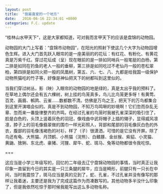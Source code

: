 ```yaml
---
layout: post
title:  "我最喜爱的一个地方"
date:   2016-06-16 22:34:01 +0800
categories: F.C. update
---
```

“桂林山水甲天下”，这是大家都知道，可对我而言甲天下的应该是盘锦的动物园。

动物园的大门上写着：“盘锦市动物园”，在阳光的照射下使这几个大字为动物园增色生辉。进入大门首先跃入眼帘的是一座美丽的的花坛：有红花、有粉化、有黄花真是万紫千红。穿过花坛成（呈）现在眼前的是一排如同哨兵一般笔挺的白杨，第二排是如同在钓鱼的老人一般的垂柳，第三排是如同吃过不老仙丹一般的苍松翠柏，第四排是如同火把一般的凤凰树，第五、六、七、八、九都是给我国一级保护动物熊猫吃的竹子等，好像是神仙把天下的树都叫到这里似的。

当我们穿过树丛，影（映）入眼帘的动物园的地是绿的，真是太出乎我的预料了。在草地上偶尔还会有五六棵树，树上挂的鸟笼真多，鸟儿比鸟笼更多呀！有黄莺、百灵、画眉、鹌鹑、云雀……数都数不清。仿佛是万鸟之王，把天下的万鸟都集合到这里开演唱会似的。真是不到动物园，不知万鸟鸣啭的妙境啊！它们忽而杂乱无章、忽而来一番旋律整齐的齐鸣，在经过孔雀的鸟笼时我被孔雀深深的吸引住了，脸是白色的，头顶上竖着灰色的羽冠，像戏曲中武将帽子上插的翎子，显得威风凛凛，脖子上的羽毛像翡翠做的围巾一样光彩照人，背部和尾部的羽毛像灰白色的外衣，腹部的羽毛像浅褐色的衬衫，样了（子）很潇洒，可惜的是它没有开屏。除了鸟还有龟、大熊猫、丹顶鹤、小熊猫（浣熊）、白鳍豚、金丝猴、紫貂、小灵猫、黄鼬、猞猁、东北虎、豪猪、河狸、犀牛、蛇、斑马、兔等动物都很令我吃惊。

===

这应当是小学三年级写的，回忆的二年级去辽宁盘锦动物园的事情，当时真正让我印象一直留到今日的其实是一只三条腿的犀牛，应当是畸形，前腿只有一只长在中间，当时我震惊了，斑马应当是真的见到了，蛇、孔雀，不过孔雀并没有像写的那样让我着迷，主要还是我为了完成这篇作为而凑数写的。其他动物多半没什么印象了，但是我依然吃惊于那时候我能写出这么多动物名称。